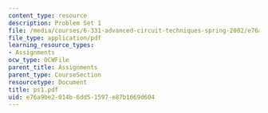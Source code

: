 ```yaml
---
content_type: resource
description: Problem Set 1
file: /media/courses/6-331-advanced-circuit-techniques-spring-2002/e76a9be2014b6dd51597e87b1669d604_ps1.pdf
file_type: application/pdf
learning_resource_types:
- Assignments
ocw_type: OCWFile
parent_title: Assignments
parent_type: CourseSection
resourcetype: Document
title: ps1.pdf
uid: e76a9be2-014b-6dd5-1597-e87b1669d604
---
```

